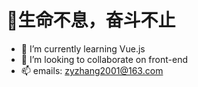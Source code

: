 # 💯生命不息，奋斗不止

- 🌱 I’m currently learning Vue.js
- 👯 I’m looking to collaborate on front-end
- 📫 emails: zyzhang2001@163.com
